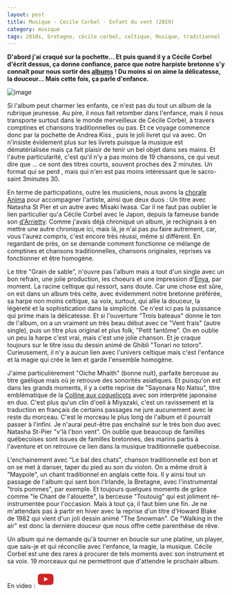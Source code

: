 ```yaml
---
layout: post
title: Musique - Cecile Corbel - Enfant du vent (2019)
category: musique
tags: 2010s, bretagne, cécile corbel, celtique, Musique, traditionnel
---
```

**D'abord j'ai craqué sur la pochette... Et puis quand il y a Cécile Corbel d'écrit dessus, ça donne confiance, parce que notre harpiste bretonne s'y connaît pour nous sortir des [albums](https://www.cheziceman.fr/2011/cecilecorbel-arrietty/) ! Du moins si on aime la délicatesse, la douceur... Mais cette fois, ça parle d'enfance.**

![image](https://filedn.eu/llqi9IBxlYouGRXYG2xlROb/img/2019/enfantduvent.jpg)

Si l'album peut charmer les enfants, ce n'est pas du tout un album de la rubrique jeunesse. Au pire, il nous fait retomber dans l'enfance, mais il nous transporte surtout dans le monde merveilleux de Cécile Corbel, à travers comptines et chansons traditionnelles ou pas. Et ce voyage commence donc par la pochette de  Andrea Kiss , puis le joli livret qui va avec. On n'insiste évidement plus sur les livrets puisque la musique est dématérialisée mais ça fait plaisir de tenir un bel objet dans ses mains. Et l'autre particularité, c'est qu'il n'y a pas moins de 19 chansons, ce qui veut dire que ... ce sont des titres courts, souvent proches des 2 minutes. Un format qui se perd , mais qui n'en est pas moins intéressant que le sacro-saint 3minutes 30.

En terme de participations, outre les musiciens, nous avons la <a href="https://www.facebook.com/Chorale-Anima-124356157662135/">chorale Anima</a> pour accompagner l'artiste, ainsi que deux duos : Un titre avec Natasha St Pier et un autre avec Misaki Iwasa. Car il ne faut pas oublier le lien particulier qu'a Cécile Corbel avec le Japon, depuis la fameuse bande son <a href="https://cheziceman.wordpress.com/2011/02/25/cecile-corbel-arrietty/">d'Arrietty</a>. Comme j'avais déjà chroniqué un album, je rechignais à en mettre une autre chronique ici, mais là, je n'ai pas pu faire autrement, car, vous l'aurez compris, c'est encore très réussi, même si différent. En regardant de près, on se demande comment fonctionne ce mélange de comptines et chansons traditionnelles, chansons originales, reprises va fonctionner et être homogène. 

Le titre "Grain de sable", n'ouvre pas l'album mais a tout d'un single avec un bon refrain, une jolie production, les choeurs et une impression d'[Enya](https://www.cheziceman.fr/2009/enya-shepherdmoons/), par moment. La racine celtique qui ressort, sans doute. Car une chose est sûre, on est dans un album très celte, avec évidemment notre bretonne préférée, sa harpe non moins celtique, sa voix, surtout, qui allie la douceur, la légèreté et la sophistication dans la simplicité. Ce n'est ici pas la puissance qui prime mais la délicatesse.  Et si l'ouverture "Trois bateaux" donne le ton de l'album, on a un vraiment un très beau début avec ce "Vent frais" (autre single), puis un titre plus original et plus folk, "Petit fantôme". On en oublie un peu la harpe c'est vrai, mais c'est une jolie chanson. Et je craque toujours sur le titre issu du dessin animé de Ghibli "Tonari no totoro". Curieusement, il n'y a aucun lien avec l'univers celtique mais c'est l'enfance et la magie qui crée le lien et garde l'ensemble homogène. 

J'aime particulièrement "Oiche Mhaith" (bonne nuit), parfaite berceuse au titre gaélique mais où je retrouve des sonorités asiatiques. Et puisqu'on est dans les grands moments, il y a cette reprise de "Sayonara No Natsu", titre emblématique de la <a href="https://cheziceman.wordpress.com/2012/04/25/cinema-la-colline-aux-coquelicots-de-goro-miyazaki-2012/">Colline aux coquelicots</a> avec son interprète japonaise en duo. C'est plus qu'un clin d'oeil à Miyazaki, c'est un ravissement et la traduction en français de certains passages ne jure aucunement avec le reste du morceau. C'est le morceau le plus long de l'album et il pourrait passer à l'infini. Je n'aurai peut-être pas enchaîné sur le très bon duo avec Natasha St-Pier "v'là l'bon vent". On oublie que beaucoup de familles québecoises sont issues de familles bretonnes, des marins partis à l'aventure et on retrouve ce lien dans la musique traditionnelle québecoise. 

L'enchainement avec "Le bal des chats", chanson traditionnelle est bon et on se met à danser, taper du pied au son du violon. On a même droit à "Maypole", un chant traditionnel en anglais cette fois. Il y  ainsi tout un passage de l'album qui sent bon l'Irlande, la Bretagne, avec l'instrumental "trois pommes", par exemple. Et toujours quelques moments de grâce comme "le Chant de l'alouette", la berceuse "Toutouig" qui est joliment ré-instrumentée pour l'occasion. Mais à tout ça, il faut bien une fin. Je ne m'attendais pas à partir en hiver avec la reprise d'un titre d'Howard Blake de 1982 qui vient d'un joli dessin animé "The Snowman". Ce "Walking in the air" est donc la dernière douceur que nous offre cette parenthèse de rêve. 

Un album qui ne demande qu'à tourner en boucle sur une platine, un player, que sais-je et qui réconcilie avec l'enfance, la magie, la musique. Cécile Corbel est une des rares à procurer de tels moments avec son instrument et sa voix. 19 morceaux qui ne permettront que d'attendre le prochain album. 

En video : [![video](/images/youtube.png)](https://youtu.be/t9-G4YNKNAg)


